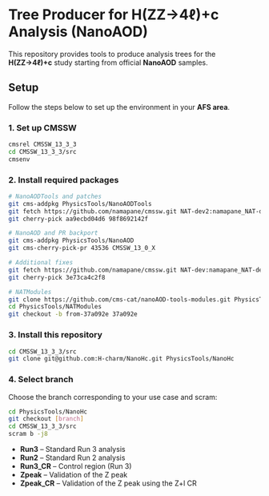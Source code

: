 # Tree Producer for H(ZZ→4ℓ)+c Analysis (NanoAOD)

This repository provides tools to produce analysis trees for the **H(ZZ→4ℓ)+c** study starting from official **NanoAOD** samples.

## Setup

Follow the steps below to set up the environment in your **AFS area**.

### 1. Set up CMSSW

```bash
cmsrel CMSSW_13_3_3
cd CMSSW_13_3_3/src
cmsenv
```

### 2. Install required packages

```bash
# NanoAODTools and patches
git cms-addpkg PhysicsTools/NanoAODTools
git fetch https://github.com/namapane/cmssw.git NAT-dev2:namapane_NAT-dev2
git cherry-pick aa9ecbd04d6 98f8692142f

# NanoAOD and PR backport
git cms-addpkg PhysicsTools/NanoAOD
git cms-cherry-pick-pr 43536 CMSSW_13_0_X

# Additional fixes
git fetch https://github.com/namapane/cmssw.git NAT-dev:namapane_NAT-dev
git cherry-pick 3e73ca4c2f8

# NATModules
git clone https://github.com/cms-cat/nanoAOD-tools-modules.git PhysicsTools/NATModules
cd PhysicsTools/NATModules
git checkout -b from-37a092e 37a092e
```
### 3. Install this repository

```bash
cd CMSSW_13_3_3/src
git clone git@github.com:H-charm/NanoHc.git PhysicsTools/NanoHc
```
### 4. Select branch

Choose the branch corresponding to your use case and scram:
```bash
cd PhysicsTools/NanoHc
git checkout [branch]
cd CMSSW_13_3_3/src
scram b -j8
```

* **Run3** – Standard Run 3 analysis
* **Run2** – Standard Run 2 analysis
* **Run3\_CR** – Control region (Run 3)
* **Zpeak** – Validation of the Z peak
* **Zpeak\_CR** – Validation of the Z peak using the Z+l CR